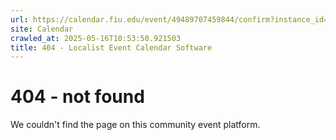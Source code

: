 ```yaml
---
url: https://calendar.fiu.edu/event/49489707459844/confirm?instance_id=49489707468041&return=https%3A%2F%2Fcalendar.fiu.edu%2Fmiami_beach_urban_studios_364
site: Calendar
crawled_at: 2025-05-16T10:53:50.921503
title: 404 - Localist Event Calendar Software
---
```


# 404 - not found
We couldn't find the page on this community event platform.
